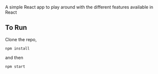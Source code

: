A simple React app to play around with the different features available in React

## To Run

Clone the repo,

```
npm install
```

and then

```
npm start
```

